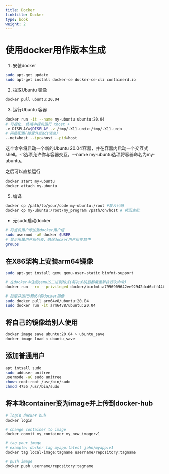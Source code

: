 ```yaml
---
title: Docker
linktitle: Docker
type: book
weight: 2
---
```


# 使用docker用作版本生成

1. 安装docker

```bash
sudo apt-get update
sudo apt-get install docker-ce docker-ce-cli containerd.io
```

2. 拉取Ubuntu 镜像

```bash
docker pull ubuntu:20.04
```

3. 运行Ubuntu 容器

```bash
docker run -it --name my-ubuntu ubuntu:20.04
# 可视化, 终端中提前运行 xhost +
-e DISPLAY=$DISPLAY -v /tmp/.X11-unix:/tmp/.X11-unix
# 网络配置(接受外部dds消息)
--net=host --ipc=host --pid=host
```

这个命令将启动一个新的Ubuntu 20.04容器，并在容器内启动一个交互式shell。-it选项允许你与容器交互，--name my-ubuntu选项将容器命名为my-ubuntu。

之后可以直接运行
``` bash
docker start my-ubuntu
docker attach my-ubuntu
```

5. 编译

```bash
docker cp /path/to/your/code my-ubuntu:/root #放入代码
docker cp my-ubuntu:/root/my_program /path/on/host # 拷回主机
```

- 无sudo启动docker

```bash
# 将当前用户添加到docker用户组
sudo usermod -aG docker $USER
# 显示所属用户组列表，确保docker用户组在其中
groups
```

## 在X86架构上安装arm64镜像

```bash
sudo apt-get install qemu qemu-user-static binfmt-support

# 在docker中注册qemu的二进制格式(每次关机后都需重新执行次命令)
docker run --rm --privileged docker/binfmt:a7996909642ee92942dcd6cff44b9b95f08dad64

# 拉取并运行ARM64的docker镜像
sudo docker pull arm64v8/ubuntu:20.04
sudo docker run -it arm64v8/ubuntu:20.04
```

## 将自己的镜像给别人使用

```bash
docker image save ubuntu:20.04 > ubuntu_save
docker image load < ubuntu_save
```

## 添加普通用户

```bash
apt intsall sudo
sudo adduser unitree
usermode -aG sudo unitree
chown root:root /usr/bin/sudo
chmod 4755 /usr/bin/sudo
```

## 将本地container变为image并上传到docker-hub

```bash
# login docker hub
docker login 

# change container to image
docker commit my_container my_new_image:v1

# tag your image
# example: docker tag myapp:latest john/myapp:v1
docker tag local-image:tagname username/repository:tagname

# push image
docker push username/repository:tagname
```